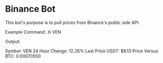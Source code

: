 # Binance Bot

This bot's purpose is to pull prices from Binance's public side API. 

Example Command: .b VEN

Output:

Symbol: VEN
24 Hour Change: 12.26%
Last Price USDT: $8.13
Price Versus BTC: 0.00070550

